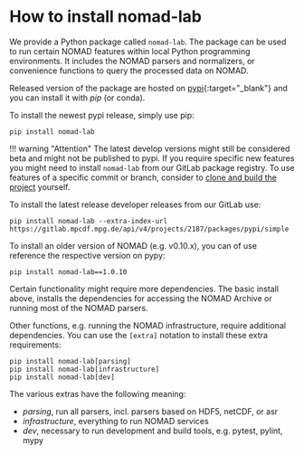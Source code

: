 # How to install nomad-lab

We provide a Python package called `nomad-lab`. The package can be used to run
certain NOMAD features within local Python programming environments. It includes
the NOMAD parsers and normalizers, or convenience functions to query the processed data on NOMAD.

Released version of the package are hosted on [pypi](https://pypi.org/project/nomad-lab/){:target="_blank"}
and you can install it with *pip* (or conda).

To install the newest pypi release, simply use pip:
```
pip install nomad-lab
```

!!! warning "Attention"
    The latest develop versions might still be considered beta and might not be published to
    pypi. If you require specific new features you might need to install `nomad-lab`
    from our GitLab package registry. To use features of a specific commit or
    branch, consider to [clone and build the project](../develop/setup.md) yourself.


To install the latest release developer releases from our GitLab use:
```
pip install nomad-lab --extra-index-url https://gitlab.mpcdf.mpg.de/api/v4/projects/2187/packages/pypi/simple
```

To install an older version of NOMAD (e.g. v0.10.x), you can of use reference
the respective version on pypy:
```
pip install nomad-lab==1.0.10
```

Certain functionality might require more dependencies. The basic install above,
installs the dependencies for accessing the NOMAD Archive or running most of the NOMAD
parsers.

Other functions, e.g. running the NOMAD infrastructure, require additional dependencies.
You can use the `[extra]` notation to install these extra requirements:

```
pip install nomad-lab[parsing]
pip install nomad-lab[infrastructure]
pip install nomad-lab[dev]
```
The various extras have the following meaning:

- *parsing*, run all parsers, incl. parsers based on HDF5, netCDF, or asr
- *infrastructure*, everything to run NOMAD services
- *dev*, necessary to run development and build tools, e.g. pytest, pylint, mypy

